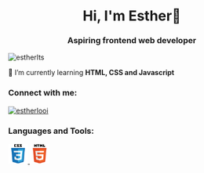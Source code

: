 <!---
estherlts/estherlts is a ✨ special ✨ repository because its `README.md` (this file) appears on your GitHub profile.
You can click the Preview link to take a look at your changes.
--->
<h1 align="center">Hi, I'm Esther👋</h1>
<h3 align="center">Aspiring frontend web developer</h3>

<p align="left"> <img src="https://komarev.com/ghpvc/?username=estherlts&label=Profile%20views&color=0e75b6&style=flat" alt="estherlts" /> </p>

🌱 I’m currently learning **HTML, CSS and Javascript**

<h3 align="left">Connect with me:</h3>
<p align="left">
<a href="https://linkedin.com/in/estherlooi" target="blank"><img align="center" src="https://raw.githubusercontent.com/rahuldkjain/github-profile-readme-generator/master/src/images/icons/Social/linked-in-alt.svg" alt="estherlooi" height="30" width="40" /></a>
</p>

<h3 align="left">Languages and Tools:</h3>
<p align="left"> <a href="https://www.w3schools.com/css/" target="_blank" rel="noreferrer"> <img src="https://raw.githubusercontent.com/devicons/devicon/master/icons/css3/css3-original-wordmark.svg" alt="css3" width="40" height="40"/> </a> <a href="https://www.w3.org/html/" target="_blank" rel="noreferrer"> <img src="https://raw.githubusercontent.com/devicons/devicon/master/icons/html5/html5-original-wordmark.svg" alt="html5" width="40" height="40"/> </a> </p>

